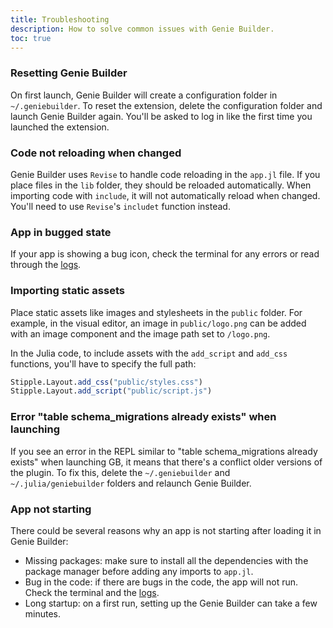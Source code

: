 ```yaml
---
title: Troubleshooting
description: How to solve common issues with Genie Builder.
toc: true
---
```


### Resetting Genie Builder

On first launch, Genie Builder will create a configuration folder in `~/.geniebuilder`. To reset the extension, delete the configuration folder and launch Genie Builder again. You'll be asked to log in like the first time you launched the extension.


### Code not reloading when changed

Genie Builder uses `Revise` to handle code reloading in the `app.jl` file. If you place files in the `lib` folder, they should be reloaded automatically. When importing code with `include`, it will not automatically reload when changed. You'll need to use `Revise`'s `includet` function instead.


### App in bugged state

If your app is showing a bug icon, check the terminal for any errors or read through the [logs](https://learn.genieframework.com/geniebuilder/usage-guide#debugging-apps).

### Importing static assets

Place static assets like images and stylesheets in the `public` folder. For example, in the visual editor, an image in `public/logo.png` can be added with an image component and the image path set to  `/logo.png`.

In the Julia code, to include assets with the `add_script` and `add_css` functions, you'll have to specify the full path:

```julia
Stipple.Layout.add_css("public/styles.css")
Stipple.Layout.add_script("public/script.js")
```
### Error "table schema_migrations already exists" when launching

If you see  an error in the REPL similar to "table schema_migrations already exists" when launching GB, it means that there's a conflict older versions of the plugin. To fix this, delete the `~/.geniebuilder` and `~/.julia/geniebuilder` folders and relaunch Genie Builder.

### App not starting

There could be several reasons why an app is not starting after loading it in Genie Builder:

- Missing packages: make sure to install all the dependencies with the package manager before adding any imports to `app.jl`.
- Bug in the code: if there are bugs in the code, the app will not run. Check the terminal and the [logs](https://learn.genieframework.com/geniebuilder/docs/usage-guide#debugging-apps).
- Long startup: on a first run, setting up the Genie Builder can take a few minutes.
